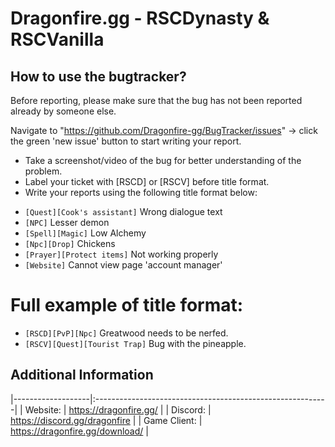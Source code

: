 Dragonfire.gg - RSCDynasty & RSCVanilla
================================

How to use the bugtracker?
-------------------------
Before reporting, please make sure that the bug has not been reported already by someone else.

Navigate to "https://github.com/Dragonfire-gg/BugTracker/issues" -> click the green 'new issue' button to start writing your report.

 - Take a screenshot/video of the bug for better understanding of the problem.
 - Label your ticket with [RSCD] or [RSCV] before title format.
 - Write your reports using the following title format below:<br>
  * `[Quest][Cook's assistant]` Wrong dialogue text<br>
  * `[NPC]` Lesser demon<br>
  * `[Spell][Magic]` Low Alchemy<br>
  * `[Npc][Drop]` Chickens<br>
  * `[Prayer][Protect items]` Not working properly<br>
  * `[Website]` Cannot view page 'account manager'

# Full example of title format: 
* `[RSCD][PvP][Npc]` Greatwood needs to be nerfed.
* `[RSCV][Quest][Tourist Trap]` Bug with the pineapple.


Additional Information
-------------------------
|-------------------|:----------------------------------------------------------|
| Website:          | https://dragonfire.gg/                                    |
| Discord:          | https://discord.gg/dragonfire                             |
| Game Client:      | https://dragonfire.gg/download/                           |
